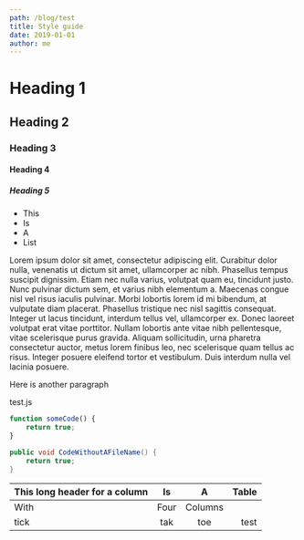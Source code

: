 ```yaml
---
path: /blog/test
title: Style guide
date: 2019-01-01
author: me
---
```


# Heading 1
## Heading 2
### Heading 3
#### Heading 4
##### Heading 5

- This
- Is
- A
- List

Lorem ipsum dolor sit amet, consectetur adipiscing elit. Curabitur dolor nulla, venenatis ut dictum sit amet, ullamcorper ac nibh. Phasellus tempus suscipit dignissim. Etiam nec nulla varius, volutpat quam eu, tincidunt justo. Nunc pulvinar dictum sem, et varius nibh elementum a. Maecenas congue nisl vel risus iaculis pulvinar. Morbi lobortis lorem id mi bibendum, at vulputate diam placerat. Phasellus tristique nec nisl sagittis consequat. Integer ut lacus tincidunt, interdum tellus vel, ullamcorper ex. Donec laoreet volutpat erat vitae porttitor. Nullam lobortis ante vitae nibh pellentesque, vitae scelerisque purus gravida. Aliquam sollicitudin, urna pharetra consectetur auctor, metus lorem finibus leo, nec scelerisque quam tellus ac risus. Integer posuere eleifend tortor et vestibulum. Duis interdum nulla vel lacinia posuere.

Here is another paragraph

<div class="code-filename">test.js</div>

```js
function someCode() {
    return true;
}
```

```cs
public void CodeWithoutAFileName() {
    return true;
}
```

| This long header for a column |  Is   |    A    | Table |
| :---------------------------- | :---: | :-----: | ----: |
| With                          | Four  | Columns |       |
| tick                          |  tak  |   toe   |  test |
